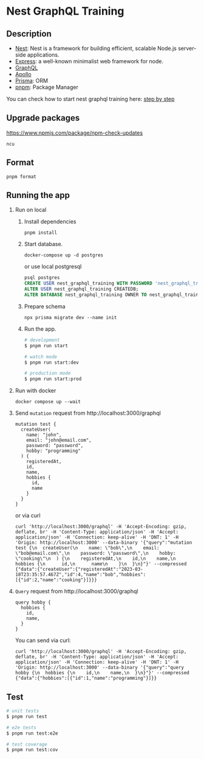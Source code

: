 # Nest GraphQL Training

## Description

- [Nest](https://github.com/nestjs/nest): Nest is a framework for building efficient, scalable Node.js server-side applications.
- [Express](https://expressjs.com/): a well-known minimalist web framework for node.
- [GraphQL](https://graphql.org/)
- [Apollo](https://www.apollographql.com/)
- [Prisma](https://www.prisma.io/): ORM
- [pnpm](https://pnpm.io/): Package Manager


You can check how to start nest graphql training here: [step by step](step-by-step.md)

## Upgrade packages

https://www.npmjs.com/package/npm-check-updates

```
ncu
```

## Format

```
pnpm format
```

## Running the app

1. Run on local

    1. Install dependencies

        ```
        pnpm install
        ```

    1. Start database.

        ```
        docker-compose up -d postgres
        ```

        or use local postgresql

        ```sql
        psql postgres
        CREATE USER nest_graphql_training WITH PASSWORD 'nest_graphql_training';
        ALTER USER nest_graphql_training CREATEDB;
        ALTER DATABASE nest_graphql_training OWNER TO nest_graphql_training;
        ```

    1. Prepare schema

        ```
        npx prisma migrate dev --name init
        ```

    1. Run the app.

        ```bash
        # development
        $ pnpm run start

        # watch mode
        $ pnpm run start:dev

        # production mode
        $ pnpm run start:prod
        ```

1. Run with docker

    ```
    docker compose up --wait
    ```

1. Send `mutation` request from http://localhost:3000/graphql

    ```
    mutation test {
      createUser(
        name: "john",
        email: "john@email.com",
        password: "password",
        hobby: "programming"
      ) {
        registeredAt,
        id,
        name,
        hobbies {
          id,
          name
        }
      }
    }
    ```
    or via curl

    ```
    curl 'http://localhost:3000/graphql' -H 'Accept-Encoding: gzip, deflate, br' -H 'Content-Type: application/json' -H 'Accept: application/json' -H 'Connection: keep-alive' -H 'DNT: 1' -H 'Origin: http://localhost:3000' --data-binary '{"query":"mutation test {\n  createUser(\n    name: \"bob\",\n    email: \"bob@email.com\",\n    password: \"password\",\n    hobby: \"cooking\"\n  ) {\n    registeredAt,\n    id,\n    name,\n    hobbies {\n      id,\n      name\n    }\n  }\n}"}' --compressed
    {"data":{"createUser":{"registeredAt":"2023-03-18T23:35:57.467Z","id":4,"name":"bob","hobbies":[{"id":2,"name":"cooking"}]}}}
    ```

1. `Query` request from http://localhost:3000/graphql

    ```
    query hobby {
      hobbies {
        id,
        name,
      }
    }
    ```

    You can send via curl:
    ```
    curl 'http://localhost:3000/graphql' -H 'Accept-Encoding: gzip, deflate, br' -H 'Content-Type: application/json' -H 'Accept: application/json' -H 'Connection: keep-alive' -H 'DNT: 1' -H 'Origin: http://localhost:3000' --data-binary '{"query":"query hobby {\n  hobbies {\n    id,\n    name,\n  }\n}"}' --compressed
    {"data":{"hobbies":[{"id":1,"name":"programming"}]}}
    ```

## Test

```bash
# unit tests
$ pnpm run test

# e2e tests
$ pnpm run test:e2e

# test coverage
$ pnpm run test:cov
```
